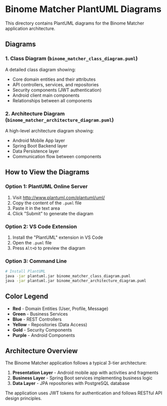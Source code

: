 # Binome Matcher PlantUML Diagrams

This directory contains PlantUML diagrams for the Binome Matcher application architecture.

## Diagrams

### 1. Class Diagram (`binome_matcher_class_diagram.puml`)
A detailed class diagram showing:
- Core domain entities and their attributes
- API controllers, services, and repositories
- Security components (JWT authentication)
- Android client main components
- Relationships between all components

### 2. Architecture Diagram (`binome_matcher_architecture_diagram.puml`)
A high-level architecture diagram showing:
- Android Mobile App layer
- Spring Boot Backend layer
- Data Persistence layer
- Communication flow between components

## How to View the Diagrams

### Option 1: PlantUML Online Server
1. Visit http://www.plantuml.com/plantuml/uml/
2. Copy the content of the `.puml` file
3. Paste it in the text area
4. Click "Submit" to generate the diagram

### Option 2: VS Code Extension
1. Install the "PlantUML" extension in VS Code
2. Open the `.puml` file
3. Press `Alt+D` to preview the diagram

### Option 3: Command Line
```bash
# Install PlantUML
java -jar plantuml.jar binome_matcher_class_diagram.puml
java -jar plantuml.jar binome_matcher_architecture_diagram.puml
```

## Color Legend

- **Red** - Domain Entities (User, Profile, Message)
- **Green** - Business Services
- **Blue** - REST Controllers
- **Yellow** - Repositories (Data Access)
- **Gold** - Security Components
- **Purple** - Android Components

## Architecture Overview

The Binome Matcher application follows a typical 3-tier architecture:

1. **Presentation Layer** - Android mobile app with activities and fragments
2. **Business Layer** - Spring Boot services implementing business logic
3. **Data Layer** - JPA repositories with PostgreSQL database

The application uses JWT tokens for authentication and follows RESTful API design principles.